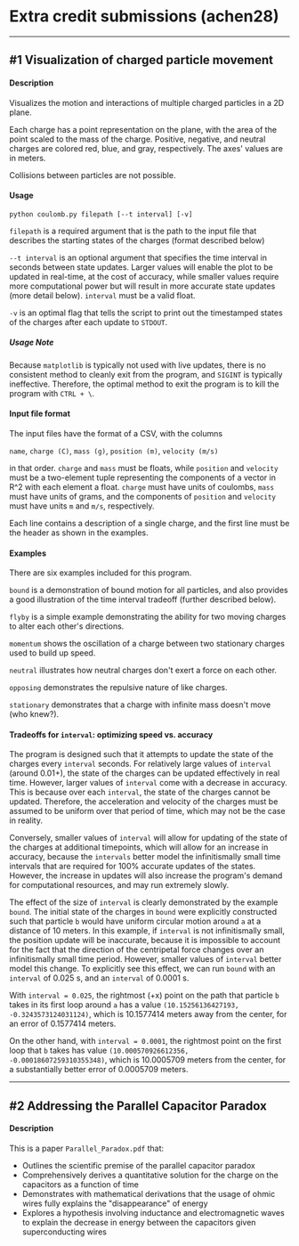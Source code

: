 # Extra credit submissions (achen28)

___

## \#1 Visualization of charged particle movement

#### Description

Visualizes the motion and interactions of multiple charged particles in a 2D plane.

Each charge has a point representation on the plane, with the area of the point scaled to the mass of the charge.  Positive, negative, and neutral charges are colored red, blue, and gray, respectively.  The axes' values are in meters.

Collisions between particles are not possible.

#### Usage

```
python coulomb.py filepath [--t interval] [-v]
```

`filepath` is a required argument that is the path to the input file that describes the starting states of the charges (format described below)

`--t interval` is an optional argument that specifies the time interval in seconds between state updates.  Larger values will enable the plot to be updated in real-time, at the cost of accuracy, while smaller values require more computational power but will result in more accurate state updates (more detail below).    `interval` must be a valid float.

`-v` is an optimal flag that tells the script to print out the timestamped states of the charges after each update to `STDOUT`.

##### Usage Note

Because `matplotlib` is typically not used with live updates, there is no consistent method to cleanly exit from the program, and `SIGINT` is typically ineffective.  Therefore, the optimal method to exit the program is to kill the program with `CTRL + \`.

#### Input file format

The input files have the format of a CSV, with the columns

`name`, `charge (C)`, `mass (g)`, `position (m)`, `velocity (m/s)`

in that order.  `charge` and `mass` must be floats, while `position` and `velocity` must be a two-element tuple representing the components of a vector in R^2 with each element a float.  `charge` must have units of coulombs, `mass` must have units of grams, and the components of `position` and `velocity` must have units `m` and `m/s`, respectively.

Each line contains a description of a single charge, and the first line must be the header as shown in the examples.

#### Examples

There are six examples included for this program.

`bound` is a demonstration of bound motion for all particles, and also provides a good illustration of the time interval tradeoff (further described below).

`flyby` is a simple example demonstrating the ability for two moving charges to alter each other's directions.

`momentum` shows the oscillation of a charge between two stationary charges used to build up speed.

`neutral` illustrates how neutral charges don't exert a force on each other.

`opposing` demonstrates the repulsive nature of like charges.

`stationary` demonstrates that a charge with infinite mass doesn't move (who knew?).

#### Tradeoffs for `interval`: optimizing speed vs. accuracy

The program is designed such that it attempts to update the state of the charges every `interval` seconds.  For relatively large values of `interval` (around 0.01+), the state of the charges can be updated effectively in real time.  However, larger values of `interval` come with a decrease in accuracy.  This is because over each `interval`, the state of the charges cannot be updated.  Therefore, the acceleration and velocity of the charges must be assumed to be uniform over that period of time, which may not be the case in reality.

Conversely, smaller values of `interval` will allow for updating of the state of the charges at additional timepoints, which will allow for an increase in accuracy, because the `intervals` better model the infinitismally small time intervals that are required for 100% accurate updates of the states.  However, the increase in updates will also increase the program's demand for computational resources, and may run extremely slowly.

The effect of the size of `interval` is clearly demonstrated by the example `bound`.  The initial state of the charges in `bound` were explicitly constructed such that particle `b` would have uniform circular motion around `a` at a distance of 10 meters.  In this example, if `interval` is not infinitismally small, the position update will be inaccurate, because it is impossible to account for the fact that the direction of the centripetal force changes over an infinitismally small time period.  However, smaller values of `interval` better model this change.  To explicitly see this effect, we can run `bound` with an `interval` of 0.025 s, and an `interval` of 0.0001 s.  

With `interval = 0.025`, the rightmost (+x) point on the path that particle `b` takes in its first loop around `a` has a value `(10.15256136427193, -0.3243573124031124)`, which is 10.1577414 meters away from the center, for an error of 0.1577414 meters.

On the other hand, with `interval = 0.0001`, the rightmost point on the first loop that `b` takes has value `(10.000570926612356, -0.00018607259310355348)`, which is 10.0005709 meters from the center, for a substantially better error of 0.0005709 meters.
___

## \#2 Addressing the Parallel Capacitor Paradox

#### Description

This is a paper `Parallel_Paradox.pdf` that:

- Outlines the scientific premise of the parallel capacitor paradox
- Comprehensively derives a quantitative solution for the charge on the capacitors as a function of time
- Demonstrates with mathematical derivations that the usage of ohmic wires fully explains the "disappearance" of energy
- Explores a hypothesis involving inductance and electromagnetic waves to explain the decrease in energy between the capacitors given superconducting wires
